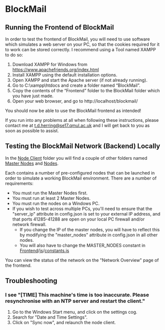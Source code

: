 # BlockMail

## Running the Frontend of BlockMail

In order to test the frontend of BlockMail, you will need to use software which simulates a web server on your PC, so that the cookies required for it to work can be stored correctly. I recommend using a Tool named XAMPP to do so:

1.	Download XAMPP for Windows from https://www.apachefriends.org/index.html
2.	Install XAMPP using the default installation options.
3.	Open XAMPP and start the Apache server (if not already running).
4.	Go to C:\xampp\htdocs and create a folder named “BlockMail”.
5.	Copy the contents of the “Frontend” folder to the BlockMail folder which you have just made.
6.	Open your web browser, and go to http://localhost/blockmail/

You should now be able to use the BlockMail frontend as intended!

If you run into any problems at all when following these instructions, please contact me at t.d.herring@se17.qmul.ac.uk and I will get back to you as soon as possible to assist.

## Testing the BlockMail Network (Backend) Locally

In the [Node Client](https://github.com/tdherring/BlockMail/tree/master/Node%20Client) folder you will find a couple of other folders named [Master Nodes](https://github.com/tdherring/BlockMail/tree/master/Node%20Client/Master%20Nodes) and [Nodes](https://github.com/tdherring/BlockMail/tree/master/Node%20Client/Nodes). 

Each contains a number of pre-configured nodes that can be launched in order to simulate a working BlockMail environment. There are a number of requirements:

* You must run the Master Nodes first.
* You must run at least 2 Master Nodes.
* You must run the nodes on a Windows PC.
* If you wish to test across multiple PCs, you'll need to ensure that the "server_ip" attribute in config.json is set to your external IP address, and that ports 41285-41288 are open on your local PC firewall and/or network firewall. 
  * If you change the IP of the master nodes, you will have to reflect this by modifying the "master_nodes" attribute in config.json in all other nodes.
  * You will also have to change the MASTER_NODES constant in [Frontend](https://github.com/tdherring/BlockMail/tree/development/Frontend)/[js](https://github.com/tdherring/BlockMail/tree/development/Frontend/js)/[constants.js](https://github.com/tdherring/BlockMail/blob/development/Frontend/js/constants.js)

You can view the status of the network on the "Network Overview" page of the frontend.

## Troubleshooting

### I see "[TIME] This machine's time is too inaccurate. Please resynchronise with an NTP server and restart the client."

1. Go to the Windows Start menu, and click on the settings cog.
2. Search for "Date and Time Settings".
3. Click on "Sync now", and relaunch the node client.

### 

